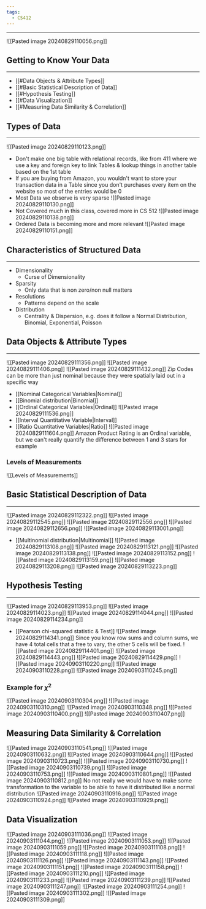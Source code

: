```yaml
---
tags:
  - CS412
---
```

---
![[Pasted image 20240829110056.png]]
## Getting to Know Your Data
---
 - [[#Data Objects & Attribute Types]]
 - [[#Basic Statistical Description of Data]]
 - [[#Hypothesis Testing]]
 - [[#Data Visualization]]
 - [[#Measuring Data Similarity & Correlation]]
## Types of Data
---
![[Pasted image 20240829110123.png]]
- Don't make one big table with relational records, like from 411 where we use a key and foreign key to link Tables & lookup things in another table based on the 1st table
- If you are buying from Amazon, you wouldn't want to store your transaction data in a Table since you don't purchases every item on the website so most of the entries would be 0
- Most Data we observe is very sparse
![[Pasted image 20240829110130.png]]
- Not Covered much in this class, covered more in CS 512
![[Pasted image 20240829110138.png]]
- Ordered Data is becoming more and more relevant 
![[Pasted image 20240829110151.png]]
## Characteristics of Structured Data
---
- Dimensionality 
	- Curse of Dimensionality 
- Sparsity 
	- Only data that is non zero/non null matters
- Resolutions
	- Patterns depend on the scale
- Distribution
	- Centrality & Dispersion, e.g. does it follow a Normal Distribution, Binomial, Exponential, Poisson 

## Data Objects & Attribute Types
---
![[Pasted image 20240829111356.png]]
![[Pasted image 20240829111406.png]]
![[Pasted image 20240829111432.png]]
Zip Codes can be more than just nominal because they were spatially laid out in a specific way 
- [[Nominal Categorical Variables|Nominal]] 
- [[Binomial distribution|Binomial]]
- [[Ordinal Categorical Variables|Ordinal]]
![[Pasted image 20240829111536.png]]
- [[Interval Quantitative Variable|Interval]]
- [[Ratio Quantitative Variables|Ratio]]
![[Pasted image 20240829111604.png]]
Amazon Product Rating is an Ordinal variable, but we can't really quantify the difference between 1 and 3 stars for example
### Levels of Measurements
![[Levels of Measurements]]
## Basic Statistical Description of Data
---
![[Pasted image 20240829112322.png]]
![[Pasted image 20240829112545.png]]
![[Pasted image 20240829112556.png]]
![[Pasted image 20240829112656.png]]
![[Pasted image 20240829113001.png]]
- [[Multinomial distribution|Multinomial]]
![[Pasted image 20240829113108.png]]
![[Pasted image 20240829113121.png]]
![[Pasted image 20240829113138.png]]
![[Pasted image 20240829113152.png]]
![[Pasted image 20240829113159.png]]
![[Pasted image 20240829113208.png]]
![[Pasted image 20240829113223.png]]

## Hypothesis Testing
---
![[Pasted image 20240829113953.png]]
![[Pasted image 20240829114023.png]]
![[Pasted image 20240829114044.png]]
![[Pasted image 20240829114234.png]]
- [[Pearson chi-squared statistic & Test]]
![[Pasted image 20240829114341.png]]
Since you know row sums and column sums, we have 4 total cells that a free to vary, the other 5 cells will be fixed.
![[Pasted image 20240829114401.png]]
![[Pasted image 20240829114443.png]]
![[Pasted image 20240829114429.png]]
![[Pasted image 20240903110220.png]]
![[Pasted image 20240903110228.png]]
![[Pasted image 20240903110245.png]]
### Example for $\chi^2$ 

![[Pasted image 20240903110304.png]]
![[Pasted image 20240903110310.png]]
![[Pasted image 20240903110348.png]]
![[Pasted image 20240903110400.png]]
![[Pasted image 20240903110407.png]]

## Measuring Data Similarity & Correlation
![[Pasted image 20240903110541.png]]
![[Pasted image 20240903110632.png]]
![[Pasted image 20240903110644.png]]
![[Pasted image 20240903110723.png]]
![[Pasted image 20240903110730.png]]
![[Pasted image 20240903110739.png]]
![[Pasted image 20240903110753.png]]
![[Pasted image 20240903110801.png]]
![[Pasted image 20240903110812.png]]
No not really we would have to make some transformation to the variable to be able to have it distributed like a normal distribution
![[Pasted image 20240903110916.png]]
![[Pasted image 20240903110924.png]]
![[Pasted image 20240903110929.png]]

## Data Visualization
![[Pasted image 20240903111036.png]]
![[Pasted image 20240903111044.png]]
![[Pasted image 20240903111053.png]]
![[Pasted image 20240903111059.png]]
![[Pasted image 20240903111108.png]]
![[Pasted image 20240903111118.png]]
![[Pasted image 20240903111126.png]]
![[Pasted image 20240903111143.png]]
![[Pasted image 20240903111151.png]]
![[Pasted image 20240903111158.png]]
![[Pasted image 20240903111210.png]]
![[Pasted image 20240903111233.png]]
![[Pasted image 20240903111239.png]]
![[Pasted image 20240903111247.png]]
![[Pasted image 20240903111254.png]]
![[Pasted image 20240903111302.png]]
![[Pasted image 20240903111309.png]]

